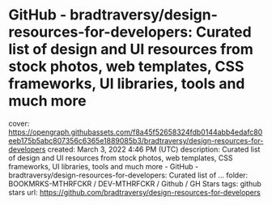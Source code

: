 # GitHub - bradtraversy/design-resources-for-developers: Curated list of design and UI resources from stock photos, web templates, CSS frameworks, UI libraries, tools and much more

cover: https://opengraph.githubassets.com/f8a45f52658324fdb0144abb4edafc80eeb175b5abc807356c6365e1889085b3/bradtraversy/design-resources-for-developers
created: March 3, 2022 4:46 PM (UTC)
description: Curated list of design and UI resources from stock photos, web templates, CSS frameworks, UI libraries, tools and much more - GitHub - bradtraversy/design-resources-for-developers: Curated list of ...
folder: BOOKMRKS-MTHRFCKR / DEV-MTHRFCKR / Github / GH Stars
tags: github stars
url: https://github.com/bradtraversy/design-resources-for-developers
